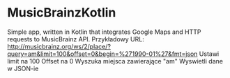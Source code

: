 # MusicBrainzKotlin
Simple app, written in Kotlin that integrates Google Maps and HTTP requests to MusicBrainz API.
Przykładowy URL:
http://musicbrainz.org/ws/2/place/?query=am&limit=100&offset=0&begin=%271990-01%27&fmt=json
Ustawi limit na 100
Offset na 0
Wyszuka miejsca zawierające "am"
Wyswietli dane w JSON-ie
